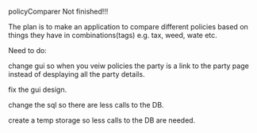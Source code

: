 policyComparer Not finished!!!

The plan is to make an application to compare different policies based on things they have in combinations(tags) e.g. tax, weed, wate etc.

Need to do:

change gui so when you veiw policies the party is a link to the party page instead of desplaying all the party details.

fix the gui design.

change the sql so there are less calls to the DB.

create a temp storage so less calls to the DB are needed.
